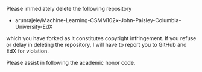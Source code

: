 Please immediately delete the following repository

- arunrajeie/Machine-Learning-CSMM102x-John-Paisley-Columbia-University-EdX

which you have forked as it constitutes copyright infringement. If you refuse or delay in deleting the repository, I will have to report you to GitHub and EdX for violation.

Please assist in following the academic honor code.
